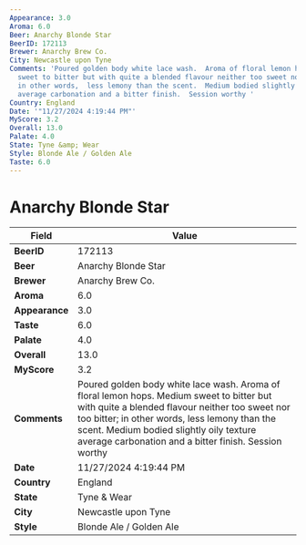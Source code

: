 ```yaml
---
Appearance: 3.0
Aroma: 6.0
Beer: Anarchy Blonde Star
BeerID: 172113
Brewer: Anarchy Brew Co.
City: Newcastle upon Tyne
Comments: 'Poured golden body white lace wash.  Aroma of floral lemon hops.  Medium
  sweet to bitter but with quite a blended flavour neither too sweet nor too bitter;
  in other words,  less lemony than the scent.  Medium bodied slightly oily texture
  average carbonation and a bitter finish.  Session worthy '
Country: England
Date: '"11/27/2024 4:19:44 PM"'
MyScore: 3.2
Overall: 13.0
Palate: 4.0
State: Tyne &amp; Wear
Style: Blonde Ale / Golden Ale
Taste: 6.0
---
```


# Anarchy Blonde Star

| Field         | Value |
|---------------|-------|
| **BeerID** | 172113 |
| **Beer** | Anarchy Blonde Star |
| **Brewer** | Anarchy Brew Co. |
| **Aroma** | 6.0 |
| **Appearance** | 3.0 |
| **Taste** | 6.0 |
| **Palate** | 4.0 |
| **Overall** | 13.0 |
| **MyScore** | 3.2 |
| **Comments** | Poured golden body white lace wash.  Aroma of floral lemon hops.  Medium sweet to bitter but with quite a blended flavour neither too sweet nor too bitter; in other words,  less lemony than the scent.  Medium bodied slightly oily texture average carbonation and a bitter finish.  Session worthy  |
| **Date** | 11/27/2024 4:19:44 PM |
| **Country** | England |
| **State** | Tyne &amp; Wear |
| **City** | Newcastle upon Tyne |
| **Style** | Blonde Ale / Golden Ale |

